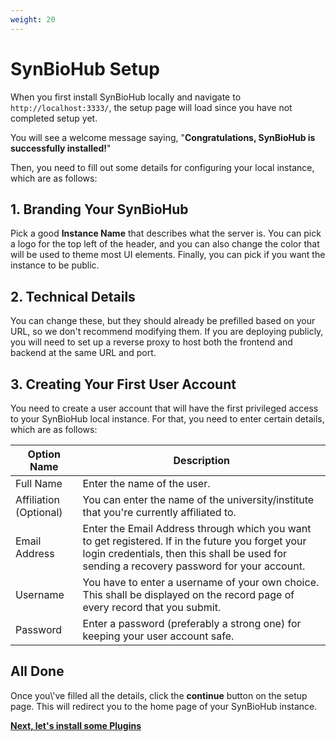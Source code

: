 ```yaml
---
weight: 20
---
```


# SynBioHub Setup

When you first install SynBioHub locally and navigate to `http://localhost:3333/`, the setup page will load since you have not completed setup yet.

You will see a welcome message saying, "**Congratulations, SynBioHub is successfully installed!**"

Then, you need to fill out some details for configuring your local instance, which are as follows:

## 1. Branding Your SynBioHub

Pick a good **Instance Name** that describes what the server is. You can pick a logo for the top left of the header, and you can also change the color that will be used to theme most UI elements.
Finally, you can pick if you want the instance to be public.

## 2. Technical Details

You can change these, but they should already be prefilled based on your URL, so we don\'t recommend modifying them. If you are deploying publicly, you will need to set up a reverse proxy to host both the frontend and backend at the same URL and port.

## 3. Creating Your First User Account

You need to create a user account that will have the first privileged access to your SynBioHub local instance. For that, you need to enter certain details, which are as follows:

| Option Name | Description   |
|-------------|----------|
| Full Name   | Enter the name of the user.|
| Affiliation (Optional)| You can enter the name of the university/institute that you\'re currently affiliated to.|
| Email Address| Enter the Email Address through which you want to get registered. If in the future you forget your login credentials, then this shall be used for sending a recovery password for your account.|
| Username | You have to enter a username of your own choice. This shall be displayed on the record page of every record that you submit.|
|Password | Enter a password (preferably a strong one) for keeping your user account safe.|

<!-- ## 4. Setting up External Authorization Provider

External authentication basically, is the use of third-party authentication sources to decide whether a user should be allowed access to a system, and often what level of access an authenticated user enjoys on a system.

For a SynBioHub local instance, you\\\'ve got 2 options i.e, **none** or **google**. If you\\\'ll select none as your preferred authorisation provider then, you simply have to click **continue**.

To be able to use Google for authentication, you first need to register with them. This is done at their developer **[console](https://console.developers.google.com/)**. To learn more about using google as your service provider, click **[here](https://docs.identityserver.io/en/release/quickstarts/4_external_authentication.html#adding-google-support)**. Now, if you select google as your preferred authorisation provider, then the you have to provide certain values for the following options:

| Option Name         | Description        |
|---------------------|--------------------|
| Client ID | This is an identification string that is provided to every user by google. This number is unique for each user. For an example: **XXXXXXXXXXXXXXXXXXXX.apps.googleusercontent.com**, this is how a client ID provided by google looks.|
| Client Secret | Client secret values are created for the app by the external authentication provider when the app is registered with the provider and it is a unique identification string. |
| Redirect URL | This is the path in your application that users are redirected to after they have authenticated with Google. The path will be appended with the authorisation code for access. It must have a protocol and cannot contain URL fragments or relative paths. Also, make sure it is not a public IP address.|



If you want to obtain your client ID and client secret, you can visit **[Google\\\'s documentation](https://developers.google.com/adwords/api/docs/guides/authentication)** for further reference.  -->

## All Done

Once you\\\'ve filled all the details, click the **continue** button on the setup page. This will redirect you to the home page of your SynBioHub instance.

**[Next, let's install some Plugins](../3_advanced/plugins.md)**
